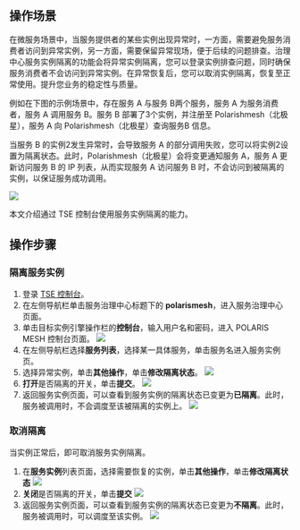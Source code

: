 ## 操作场景

在微服务场景中，当服务提供者的某些实例出现异常时，一方面，需要避免服务消费者访问到异常实例，另一方面，需要保留异常现场，便于后续的问题排查。治理中心服务实例隔离的功能会将异常实例隔离，您可以登录实例排查问题，同时确保服务消费者不会访问到异常实例。在异常恢复后，您可以取消实例隔离，恢复至正常使用。提升您业务的稳定性与质量。

例如在下图的示例场景中，存在服务 A 与服务 B两个服务，服务 A 为服务消费者，服务 A 调用服务 B。服务 B 部署了3个实例，并注册至 Polarishmesh（北极星），服务 A 向 Polarishmesh（北极星）查询服务B 信息。

当服务 B 的实例2发生异常时，会导致服务 A 的部分调用失败，您可以将实例2设置为隔离状态。此时，Polarishmesh（北极星）会将变更通知服务 A，服务 A 更新访问服务 B 的 IP 列表，从而实现服务 A 访问服务 B 时，不会访问到被隔离的实例，以保证服务成功调用。

![](https://qcloudimg.tencent-cloud.cn/raw/799aa187c923873746a604157004cfa8.png)

本文介绍通过 TSE 控制台使用服务实例隔离的能力。

## 操作步骤

### 隔离服务实例

1. 登录 [TSE 控制台](https://console.cloud.tencent.com/tse)。
2. 在左侧导航栏单击服务治理中心标题下的 **polarismesh**，进入服务治理中心页面。
3. 单击目标实例引擎操作栏的**控制台**，输入用户名和密码，进入 POLARIS MESH 控制台页面。
   ![](https://qcloudimg.tencent-cloud.cn/raw/2b2e6f7cd376f1dd5ba9c440c0fdf3c6.png)
4. 在左侧导航栏选择**服务列表**，选择某一具体服务，单击服务名进入服务实例页。
5. 选择异常实例，单击**其他操作**，单击**修改隔离状态**。
   ![](https://qcloudimg.tencent-cloud.cn/raw/05287d777a0bc230739bff488639d734.png)
6. **打开**是否隔离的开关，单击**提交**。
   ![](https://qcloudimg.tencent-cloud.cn/raw/bd6c9c930480e1d0a9fd89d69ecb72a3.png)
7. 返回服务实例页面，可以查看到服务实例的隔离状态已变更为**已隔离**。此时，服务被调用时，不会调度至该被隔离的实例上。
   ![](https://qcloudimg.tencent-cloud.cn/raw/9a275106ecddf1617b5556c6c1d478fb.png)


### 取消隔离

当实例正常后，即可取消服务实例隔离。

1. 在**服务实例**列表页面，选择需要恢复的实例，单击**其他操作**，单击**修改隔离状态**
   ![](https://qcloudimg.tencent-cloud.cn/raw/b0b87e411a466f5dbb581d974658882a.png)
2. **关闭**是否隔离的开关，单击**提交**
   ![](https://qcloudimg.tencent-cloud.cn/raw/2a7fa7bdacc0d892904ab5b888e57d68.png)
3. 返回服务实例页面，可以查看到服务实例的隔离状态已变更为**不隔离**。此时，服务被调用时，可以调度至该实例。
   ![](https://qcloudimg.tencent-cloud.cn/raw/616732959754bfa2c6e0acc1b18a3c51.png)
